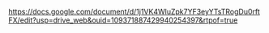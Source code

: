 https://docs.google.com/document/d/1j1VK4WluZpk7YF3eyYTsTRogDu0rftFX/edit?usp=drive_web&ouid=109371887429940254397&rtpof=true